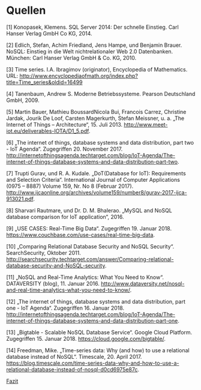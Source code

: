 # Quellen


[1] Konopasek, Klemens. SQL Server 2014: Der schnelle Einstieg. Carl Hanser Verlag GmbH  Co KG, 2014.

[2] Edlich, Stefan, Achim Friedland, Jens Hampe, und Benjamin Brauer. NoSQL: Einstieg in die Welt nichtrelationaler Web 2.0 Datenbanken. München: Carl Hanser Verlag GmbH & Co. KG, 2010.

[3] Time series. I.A. Ibragimov (originator), Encyclopedia of Mathematics. URL: http://www.encyclopediaofmath.org/index.php?title=Time_series&oldid=16499

[4] Tanenbaum, Andrew S. Moderne Betriebssysteme. Pearson Deutschland GmbH, 2009.

[5] Martin Bauer, Mathieu BoussardNicola Bui, Francois Carrez, Christine Jardak, Jourik De Loof, Carsten Magerkurth, Stefan Meissner, u. a. „The Internet of Things – Architecture“, 15. Juli 2013. http://www.meet-iot.eu/deliverables-IOTA/D1_5.pdf.

[6] „The internet of things, database systems and data distribution, part two - IoT Agenda“. Zugegriffen 20. November 2017. http://internetofthingsagenda.techtarget.com/blog/IoT-Agenda/The-internet-of-things-database-systems-and-data-distribution-part-two.


[7] Trupti Gurav, und R. A. Kudale. „DoT(Database for IoT): Requirements and Selection Criteria“. International Journal of Computer Applications (0975 – 8887) Volume 159, Nr. No 8 (Februar 2017). http://www.ijcaonline.org/archives/volume159/number8/gurav-2017-ijca-913021.pdf.

[8] Sharvari Rautmare, und Dr. D. M. Bhalerao. „MySQL and NoSQL database comparison for IoT application“, 2016.


[9] „USE CASES: Real-Time Big Data“. Zugegriffen 19. Januar 2018. https://www.couchbase.com/use-cases/real-time-big-data.

[10] „Comparing Relational Database Security and NoSQL Security“. SearchSecurity, Oktober 2011. http://searchsecurity.techtarget.com/answer/Comparing-relational-database-security-and-NoSQL-security.

[11] „NoSQL and Real-Time Analytics: What You Need to Know“. DATAVERSITY (blog), 11. Januar 2016. http://www.dataversity.net/nosql-and-real-time-analytics-what-you-need-to-know/.

[12] „The internet of things, database systems and data distribution, part one - IoT Agenda“. Zugegriffen 16. Januar 2018. http://internetofthingsagenda.techtarget.com/blog/IoT-Agenda/The-internet-of-things-database-systems-and-data-distribution-part-one.

[13] „Bigtable - Scalable NoSQL Database Service“. Google Cloud Platform. Zugegriffen 15. Januar 2018. https://cloud.google.com/bigtable/.

[14] Freedman, Mike. „Time-series data: Why (and how) to use a relational database instead of NoSQL“. Timescale, 20. April 2017. https://blog.timescale.com/time-series-data-why-and-how-to-use-a-relational-database-instead-of-nosql-d0cd6975e87c.


[Fazit](04_fazit.md)
